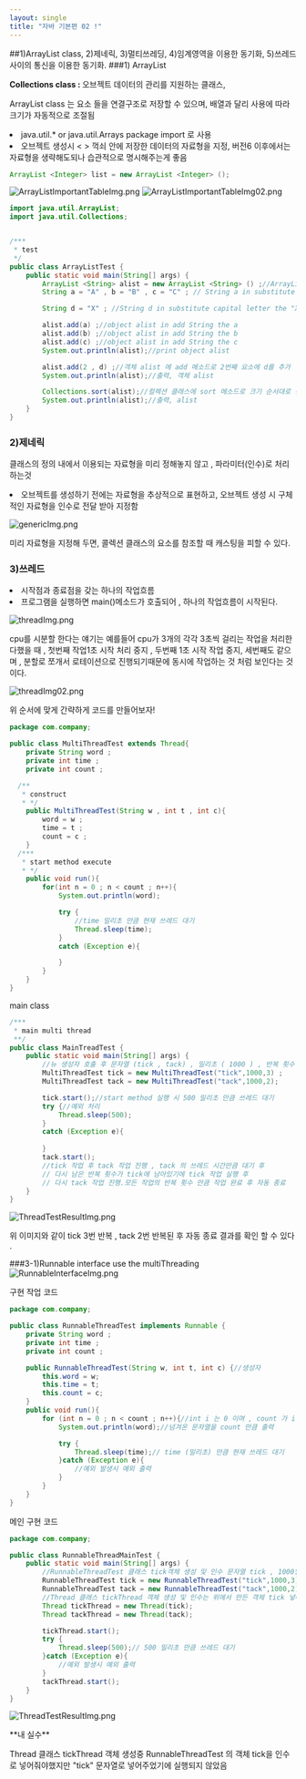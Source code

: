 ```yaml
---
layout: single
title: "자바 기본편 02 !"
---
```


##1)ArrayList class, 2)제네릭, 3)멀티쓰레딩, 4)임계영역을 이용한 동기화, 5)쓰레드 사이의 통신을 이용한 동기화.
###1) ArrayList
<p><strong>Collections class : </strong>오브젝트 데이터의 관리를 지원하는 클래스,</p>
<p>ArrayList class 는 요소 들을 연결구조로 저장할 수 있으며, 배열과 달리 사용에 따라 크기가 자동적으로 조절됨</p>
<li>java.util.* or java.util.Arrays package import 로 사용</li>
<li>오브젝트 생성시 < >  꺽쇠 안에 저장한 데이터의 자료형을 지정, 버전6 이후에서는 자료형을 생략해도되나 습관적으로 명시해주는게 좋음</li>

```java
ArrayList <Integer> list = new ArrayList <Integer> ();
```
![ArrayListImportantTableImg.png](../img/ArrayListImportantTableImg.png)
![ArrayListImportantTableImg02.png](../img/ArrayListImportantTableImg02.png)
```java
import java.util.ArrayList;
import java.util.Collections;


/***
 * test
 */
public class ArrayListTest {
    public static void main(String[] args) {
        ArrayList <String> alist = new ArrayList <String> () ;//ArrayList class object new constructor create
        String a = "A" , b = "B" , c = "C" ; // String a in substitute capital letter the "A" and b="B" , c="C"

        String d = "X" ; //String d in substitute capital letter the "X"

        alist.add(a) ;//object alist in add String the a
        alist.add(b) ;//object alist in add String the b
        alist.add(c) ;//object alist in add String the c
        System.out.println(alist);//print object alist

        alist.add(2 , d) ;//객체 alist 에 add 메소드로 2번째 요소에 d를 추가
        System.out.println(alist);//출력, 객체 alist

        Collections.sort(alist);//컬렉션 클래스에 sort 메소드로 크기 순서대로 정렬
        System.out.println(alist);//출력, alist
    }
}
```
### 2)제네릭
<p>클래스의 정의 내에서 이용되는 자료형을 미리 정해놓지 않고 , 파라미터(인수)로 처리하는것</p>
<li>오브젝트를 생성하기 전에는 자료형을 추상적으로 표현하고, 오브젝트 생성 시 구체적인 자료형을 인수로 전달 받아 지정함</li>

![genericImg.png](../img/genericImg.png)
<p>미리 자료형을 지정해 두면, 콜렉션 클래스의 요소를 참조할 때 캐스팅을 피할 수 있다.</p>

### 3)쓰레드
<li>시작점과 종료점을 갖는 하나의 작업흐름</li>
<li>프로그램을 실행하면 main()메소드가 호출되어 , 하나의 작업흐름이 시작된다.</li>

![threadImg.png](../img/threadImg.png)
<p>cpu를 시분할 한다는 얘기는 예를들어 cpu가 3개의 각각 3초씩 걸리는 작업을 처리한다했을 때 , 첫번째 작업1초 시작 처리 중지 , 두번째 1초 시작 작업 중지, 세번째도 같으며 , 분할로 쪼개서 로테이션으로 진행되기때문에 동시에 작업하는 것 처럼 보인다는 것이다.</p>

![threadImg02.png](../img/threadImg02.png)
<p>위 순서에 맞게 간략하게 코드를 만들어보자!</p>

```java
package com.company;

public class MultiThreadTest extends Thread{
    private String word ;
    private int time ;
    private int count ;

  /**
   * construct
   * */
    public MultiThreadTest(String w , int t , int c){
        word = w ;
        time = t ;
        count = c ;
    }
  /***
   * start method execute
   * */
    public void run(){
        for(int n = 0 ; n < count ; n++){
            System.out.println(word);

            try {
                //time 밀리초 만큼 현재 쓰레드 대기
                Thread.sleep(time);
            }
            catch (Exception e){

            }
        }
    }
}
```
<p>main class</p>

```java
/***
 * main multi thread
 **/
public class MainTreadTest {
    public static void main(String[] args) {
        //뉴 생성자 호출 후 문자열 (tick , tack) , 밀리초 ( 1000 ) , 반복 횟수 ( tick 3 , tack 2 ) 입력
        MultiThreadTest tick = new MultiThreadTest("tick",1000,3) ;
        MultiThreadTest tack = new MultiThreadTest("tack",1000,2);

        tick.start();//start method 실행 시 500 밀리초 만큼 쓰레드 대기 
        try {//예외 처리 
            Thread.sleep(500);
        }
        catch (Exception e){
            
        }
        tack.start();
        //tick 작업 후 tack 작업 진행 , tack 의 쓰레드 시간만큼 대기 후 
        // 다시 남은 반복 횟수가 tick에 남아있기에 tick 작업 실행 후 
        // 다시 tack 작업 진행.모든 작업의 반복 횟수 만큼 작업 완료 후 자동 종료  
    }
}
```
![ThreadTestResultImg.png](../img/ThreadTestResultImg.png)
<p>위 이미지와 같이 tick 3번 반복 , tack 2번 반복된 후 자동 종료 결과를 확인 할 수 있다 . </p>

###3-1)Runnable interface use the multiThreading
![RunnableInterfaceImg.png](../img/RunnableInterfaceImg.png)
<p>구현 작업 코드</p>

```java
package com.company;

public class RunnableThreadTest implements Runnable {
    private String word ;
    private int time ;
    private int count ;

    public RunnableThreadTest(String w, int t, int c) {//생성자
        this.word = w;
        this.time = t;
        this.count = c;
    }
    public void run(){
        for (int n = 0 ; n < count ; n++){//int i 는 0 이며 , count 가 i 보다 낮을 때까지 i 는 1씩 늘어난다.
            System.out.println(word);//넘겨온 문자열을 count 만큼 출력

            try {
                Thread.sleep(time);// time (밀리초) 만큼 현재 쓰레드 대기
            }catch (Exception e){
                //예외 발생시 예외 출력
            }
        }
    }
}

```
<p>메인 구현 코드</p>

```java
package com.company;

public class RunnableThreadMainTest {
    public static void main(String[] args) {
        //RunnableThreadTest 클래스 tick객체 생성 및 인수 문자열 tick , 1000밀리초,3회 count 입력
        RunnableThreadTest tick = new RunnableThreadTest("tick",1000,3);
        RunnableThreadTest tack = new RunnableThreadTest("tack",1000,2);
        //Thread 클래스 tickThread 객체 생성 및 인수는 위에서 만든 객체 tick 넣어줌
        Thread tickThread = new Thread(tick);
        Thread tackThread = new Thread(tack);

        tickThread.start();
        try {
            Thread.sleep(500);// 500 밀리초 만큼 쓰레드 대기
        }catch (Exception e){
            //예외 발생시 예외 출력
        }
        tackThread.start();
    }
}

```
![ThreadTestResultImg.png](../img/ThreadTestResultImg.png)
<p>**내 실수**</p>
<p>Thread 클래스 tickThread 객체 생성중 RunnableThreadTest 의 객체 tick을 인수로 넣어줘야했지만 "tick" 문자열로 넣어주었기에 실행되지 않았음</p>
